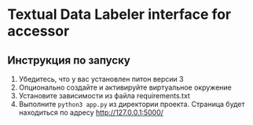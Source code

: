 # Textual Data Labeler interface for accessor


## Инструкция по запуску
1. Убедитесь, что у вас установлен питон версии 3
2. Опционально создайте и активируйте виртуальное окружение
3. Установите зависимости из файла requirements.txt
4. Выполните `python3 app.py` из директории проекта. Страница будет находиться по адресу http://127.0.0.1:5000/

